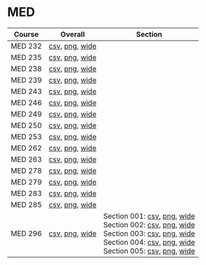 # MED

| Course | Overall | Section |
| ------ | ------- | ------- |
| MED 232 | [csv](https://github.com/UCSD-Historical-Enrollment-Data/2025Winter/blob/main/overall/MED%20232.csv), [png](https://raw.githubusercontent.com/UCSD-Historical-Enrollment-Data/2025Winter/main/plot_overall/MED%20232.png), [wide](https://raw.githubusercontent.com/UCSD-Historical-Enrollment-Data/2025Winter/main/plot_overall_wide/MED%20232.png) |  |
| MED 235 | [csv](https://github.com/UCSD-Historical-Enrollment-Data/2025Winter/blob/main/overall/MED%20235.csv), [png](https://raw.githubusercontent.com/UCSD-Historical-Enrollment-Data/2025Winter/main/plot_overall/MED%20235.png), [wide](https://raw.githubusercontent.com/UCSD-Historical-Enrollment-Data/2025Winter/main/plot_overall_wide/MED%20235.png) |  |
| MED 238 | [csv](https://github.com/UCSD-Historical-Enrollment-Data/2025Winter/blob/main/overall/MED%20238.csv), [png](https://raw.githubusercontent.com/UCSD-Historical-Enrollment-Data/2025Winter/main/plot_overall/MED%20238.png), [wide](https://raw.githubusercontent.com/UCSD-Historical-Enrollment-Data/2025Winter/main/plot_overall_wide/MED%20238.png) |  |
| MED 239 | [csv](https://github.com/UCSD-Historical-Enrollment-Data/2025Winter/blob/main/overall/MED%20239.csv), [png](https://raw.githubusercontent.com/UCSD-Historical-Enrollment-Data/2025Winter/main/plot_overall/MED%20239.png), [wide](https://raw.githubusercontent.com/UCSD-Historical-Enrollment-Data/2025Winter/main/plot_overall_wide/MED%20239.png) |  |
| MED 243 | [csv](https://github.com/UCSD-Historical-Enrollment-Data/2025Winter/blob/main/overall/MED%20243.csv), [png](https://raw.githubusercontent.com/UCSD-Historical-Enrollment-Data/2025Winter/main/plot_overall/MED%20243.png), [wide](https://raw.githubusercontent.com/UCSD-Historical-Enrollment-Data/2025Winter/main/plot_overall_wide/MED%20243.png) |  |
| MED 246 | [csv](https://github.com/UCSD-Historical-Enrollment-Data/2025Winter/blob/main/overall/MED%20246.csv), [png](https://raw.githubusercontent.com/UCSD-Historical-Enrollment-Data/2025Winter/main/plot_overall/MED%20246.png), [wide](https://raw.githubusercontent.com/UCSD-Historical-Enrollment-Data/2025Winter/main/plot_overall_wide/MED%20246.png) |  |
| MED 249 | [csv](https://github.com/UCSD-Historical-Enrollment-Data/2025Winter/blob/main/overall/MED%20249.csv), [png](https://raw.githubusercontent.com/UCSD-Historical-Enrollment-Data/2025Winter/main/plot_overall/MED%20249.png), [wide](https://raw.githubusercontent.com/UCSD-Historical-Enrollment-Data/2025Winter/main/plot_overall_wide/MED%20249.png) |  |
| MED 250 | [csv](https://github.com/UCSD-Historical-Enrollment-Data/2025Winter/blob/main/overall/MED%20250.csv), [png](https://raw.githubusercontent.com/UCSD-Historical-Enrollment-Data/2025Winter/main/plot_overall/MED%20250.png), [wide](https://raw.githubusercontent.com/UCSD-Historical-Enrollment-Data/2025Winter/main/plot_overall_wide/MED%20250.png) |  |
| MED 253 | [csv](https://github.com/UCSD-Historical-Enrollment-Data/2025Winter/blob/main/overall/MED%20253.csv), [png](https://raw.githubusercontent.com/UCSD-Historical-Enrollment-Data/2025Winter/main/plot_overall/MED%20253.png), [wide](https://raw.githubusercontent.com/UCSD-Historical-Enrollment-Data/2025Winter/main/plot_overall_wide/MED%20253.png) |  |
| MED 262 | [csv](https://github.com/UCSD-Historical-Enrollment-Data/2025Winter/blob/main/overall/MED%20262.csv), [png](https://raw.githubusercontent.com/UCSD-Historical-Enrollment-Data/2025Winter/main/plot_overall/MED%20262.png), [wide](https://raw.githubusercontent.com/UCSD-Historical-Enrollment-Data/2025Winter/main/plot_overall_wide/MED%20262.png) |  |
| MED 263 | [csv](https://github.com/UCSD-Historical-Enrollment-Data/2025Winter/blob/main/overall/MED%20263.csv), [png](https://raw.githubusercontent.com/UCSD-Historical-Enrollment-Data/2025Winter/main/plot_overall/MED%20263.png), [wide](https://raw.githubusercontent.com/UCSD-Historical-Enrollment-Data/2025Winter/main/plot_overall_wide/MED%20263.png) |  |
| MED 278 | [csv](https://github.com/UCSD-Historical-Enrollment-Data/2025Winter/blob/main/overall/MED%20278.csv), [png](https://raw.githubusercontent.com/UCSD-Historical-Enrollment-Data/2025Winter/main/plot_overall/MED%20278.png), [wide](https://raw.githubusercontent.com/UCSD-Historical-Enrollment-Data/2025Winter/main/plot_overall_wide/MED%20278.png) |  |
| MED 279 | [csv](https://github.com/UCSD-Historical-Enrollment-Data/2025Winter/blob/main/overall/MED%20279.csv), [png](https://raw.githubusercontent.com/UCSD-Historical-Enrollment-Data/2025Winter/main/plot_overall/MED%20279.png), [wide](https://raw.githubusercontent.com/UCSD-Historical-Enrollment-Data/2025Winter/main/plot_overall_wide/MED%20279.png) |  |
| MED 283 | [csv](https://github.com/UCSD-Historical-Enrollment-Data/2025Winter/blob/main/overall/MED%20283.csv), [png](https://raw.githubusercontent.com/UCSD-Historical-Enrollment-Data/2025Winter/main/plot_overall/MED%20283.png), [wide](https://raw.githubusercontent.com/UCSD-Historical-Enrollment-Data/2025Winter/main/plot_overall_wide/MED%20283.png) |  |
| MED 285 | [csv](https://github.com/UCSD-Historical-Enrollment-Data/2025Winter/blob/main/overall/MED%20285.csv), [png](https://raw.githubusercontent.com/UCSD-Historical-Enrollment-Data/2025Winter/main/plot_overall/MED%20285.png), [wide](https://raw.githubusercontent.com/UCSD-Historical-Enrollment-Data/2025Winter/main/plot_overall_wide/MED%20285.png) |  |
| MED 296 | [csv](https://github.com/UCSD-Historical-Enrollment-Data/2025Winter/blob/main/overall/MED%20296.csv), [png](https://raw.githubusercontent.com/UCSD-Historical-Enrollment-Data/2025Winter/main/plot_overall/MED%20296.png), [wide](https://raw.githubusercontent.com/UCSD-Historical-Enrollment-Data/2025Winter/main/plot_overall_wide/MED%20296.png) | Section 001: [csv](https://github.com/UCSD-Historical-Enrollment-Data/2025Winter/blob/main/section/MED%20296_001.csv), [png](https://raw.githubusercontent.com/UCSD-Historical-Enrollment-Data/2025Winter/main/plot_section/MED%20296_001.png), [wide](https://raw.githubusercontent.com/UCSD-Historical-Enrollment-Data/2025Winter/main/plot_section_wide/MED%20296_001.png)<br>Section 002: [csv](https://github.com/UCSD-Historical-Enrollment-Data/2025Winter/blob/main/section/MED%20296_002.csv), [png](https://raw.githubusercontent.com/UCSD-Historical-Enrollment-Data/2025Winter/main/plot_section/MED%20296_002.png), [wide](https://raw.githubusercontent.com/UCSD-Historical-Enrollment-Data/2025Winter/main/plot_section_wide/MED%20296_002.png)<br>Section 003: [csv](https://github.com/UCSD-Historical-Enrollment-Data/2025Winter/blob/main/section/MED%20296_003.csv), [png](https://raw.githubusercontent.com/UCSD-Historical-Enrollment-Data/2025Winter/main/plot_section/MED%20296_003.png), [wide](https://raw.githubusercontent.com/UCSD-Historical-Enrollment-Data/2025Winter/main/plot_section_wide/MED%20296_003.png)<br>Section 004: [csv](https://github.com/UCSD-Historical-Enrollment-Data/2025Winter/blob/main/section/MED%20296_004.csv), [png](https://raw.githubusercontent.com/UCSD-Historical-Enrollment-Data/2025Winter/main/plot_section/MED%20296_004.png), [wide](https://raw.githubusercontent.com/UCSD-Historical-Enrollment-Data/2025Winter/main/plot_section_wide/MED%20296_004.png)<br>Section 005: [csv](https://github.com/UCSD-Historical-Enrollment-Data/2025Winter/blob/main/section/MED%20296_005.csv), [png](https://raw.githubusercontent.com/UCSD-Historical-Enrollment-Data/2025Winter/main/plot_section/MED%20296_005.png), [wide](https://raw.githubusercontent.com/UCSD-Historical-Enrollment-Data/2025Winter/main/plot_section_wide/MED%20296_005.png) |
